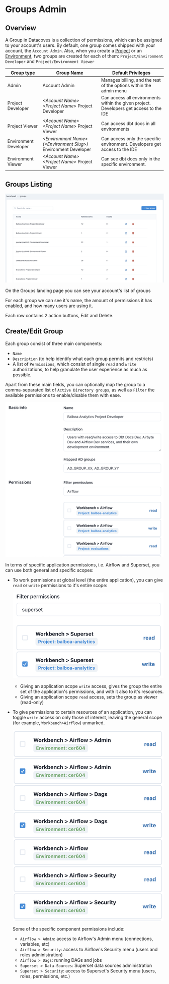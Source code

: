# Groups Admin

## Overview

A Group in Datacoves is a collection of permissions, which can be assigned to your account's users.
By default, one group comes shipped with your account, the `Account Admin`. Also, when you create a [Project](/reference/admin-menu/projects.md) or an [Environment](/reference/admin-menu/environments.md), two groups are created for each of them: `Project/Environment Developer` and `Project/Environment Viewer`

| Group type | Group Name | Default Privileges |
|------------|------------|--------------------|
| Admin | Account Admin | Manages billing, and the rest of the options within the admin menu |
| Project Developer | _\<Account Name\> \<Project Name\>_ Project Developer | Can access all environments within the given project. Developers get access to the IDE |
| Project Viewer | _\<Account Name\> \<Project Name\>_ Project Viewer | Can access dbt docs in all environments |
| Environment Developer | _\<Environment Name\> (\<Environment Slug\>)_ Environment Developer | Can access only the specific environment. Developers get access to the IDE |
| Environment Viewer | _\<Account Name\> \<Project Name\>_ Project Viewer | Can see dbt docs only in the specific environment. |


## Groups Listing

![Groups Listing](./assets/groups_listing.png)

On the Groups landing page you can see your account's list of groups

For each group we can see it's name, the amount of permissions it has enabled, and how many users are using it.

Each row contains 2 action buttons, Edit and Delete.

## Create/Edit Group

Each group consist of three main components:

- `Name`
- `Description` (to help identify what each group permits and restricts)
- A list of `Permissions`, which consist of single `read` and `write` authorizations, to help granulate the user experience as much as possible.

Apart from these main fields, you can optionally map the group to a comma-separated list of `Active Directory groups`, as well as `Filter` the available permissions to enable/disable them with ease.

![Groups Listing](./assets/groups_createedit.png)

In terms of specific application permissions, i.e. Airflow and Superset, you can use both general and specific scopes:

- To work permissions at global level (the entire application), you can give `read` or `write` permissions to it's entire scope:

  ![Superset General Permissions](./assets/groups_global_app_permision.png)

  - Giving an application scope `write` access, gives the group the entire set of the application's permissions, and with it also to it's resources.
  - Giving an application scope `read` access, sets the group as viewer (read-only)

- To give permissions to certain resources of an application, you can toggle `write` access on only those of interest, leaving the general scope (for example, `Workbench>Airflow`) unmarked.

  ![Superset General Permissions](./assets/groups_specific_app_permissions.png)

  Some of the specific component permissions include:

  - `Airflow > Admin`: access to Airflow's Admin menu (connections, variables, etc)
  - `Airflow > Security`: access to Airflow's Security menu (users and roles administration)
  - `Airflow > Dags`: running DAGs and jobs
  - `Superset > Data-Sources`: Superset data sources administration
  - `Superset > Security`: access to Superset's Security menu (users, roles, permissions, etc.)
